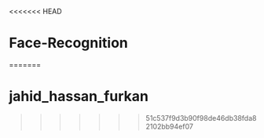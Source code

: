 <<<<<<< HEAD
# Face-Recognition
=======
# jahid_hassan_furkan
>>>>>>> 51c537f9d3b90f98de46db38fda82102bb94ef07
